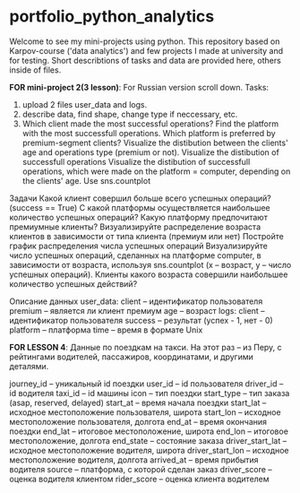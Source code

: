 # portfolio_python_analytics
Welcome to see my mini-projects using python. This repository based on Karpov-course ('data analytics') and few projects I made at university and for testing.
Short describtions of tasks and data are provided here, others inside of files.

**FOR mini-project 2(3 lesson)**:
For Russian version scroll down.
Tasks:
1) upload 2 files  user_data and logs.
2) describe data, find shape, change type if neccessary, etc.
3) Which client made the most successful operations? 
Find the platform with the most successfull operations. 
Which platform is preferred by premium-segment clients? 
Visualize the distibution between the clients' age and operations type (premium or not).
Visualize the distibution of successfull operations
Visualize the distibution of successfull operations, which were made on the platform = computer, depending on the clients' age. Use sns.countplot

Задачи
Какой клиент совершил больше всего успешных операций? (success == True) С какой платформы осуществляется наибольшее количество успешных операций? Какую платформу предпочитают премиумные клиенты? Визуализируйте распределение возраста клиентов в зависимости от типа клиента (премиум или нет) Постройте график распределения числа успешных операций Визуализируйте число успешных операций, сделанных на платформе computer, в зависимости от возраста, используя sns.countplot (x – возраст, y – число успешных операций). Клиенты какого возраста совершили наибольшее количество успешных действий?

Описание данных user_data:
client – идентификатор пользователя premium – является ли клиент премиум age – возраст logs:
client – идентификатор пользователя success – результат (успех - 1, нет - 0) platform – платформа time – время в формате Unix

**FOR LESSON 4**:
Данные по поездкам на такси. На этот раз – из Перу, с рейтингами водителей, пассажиров, координатами, и другими деталями.

journey_id – уникальный id поездки
user_id – id пользователя
driver_id – id водителя
taxi_id – id машины
icon – тип поездки
start_type – тип заказа (asap, reserved, delayed)
start_at – время начала поездки
start_lat – исходное местоположение пользователя, широта
start_lon – исходное местоположение пользователя, долгота
end_at – время окончания поездки
end_lat – итоговое местоположение, широта
end_lon – итоговое местоположение, долгота
end_state – состояние заказа
driver_start_lat – исходное местоположение водителя, широта
driver_start_lon – исходное местоположение водителя, долгота
arrived_at – время прибытия водителя
source – платформа, с которой сделан заказ
driver_score – оценка водителя клиентом
rider_score – оценка клиента водителем
